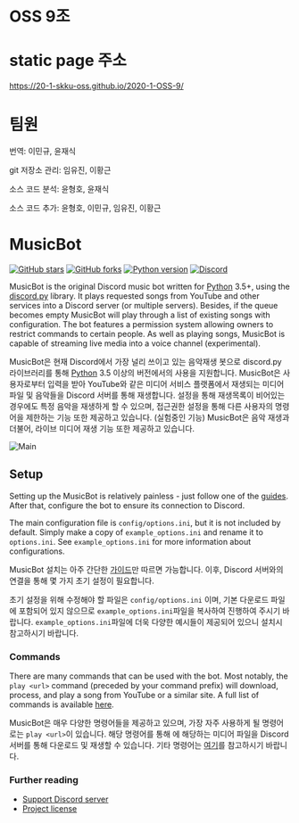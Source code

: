 # OSS 9조

# static page 주소

https://20-1-skku-oss.github.io/2020-1-OSS-9/

# 팀원

번역:	이민규, 윤재식

git 저장소 관리:	임유진, 이황근

소스 코드 분석:	윤형호, 윤재식

소스 코드 추가:	윤형호, 이민규, 임유진, 이황근

# MusicBot

[![GitHub stars](https://img.shields.io/github/stars/Just-Some-Bots/MusicBot.svg)](https://github.com/Just-Some-Bots/MusicBot/stargazers)
[![GitHub forks](https://img.shields.io/github/forks/Just-Some-Bots/MusicBot.svg)](https://github.com/Just-Some-Bots/MusicBot/network)
[![Python version](https://img.shields.io/badge/python-3.5%2C%203.6%2C%203.7-blue.svg)](https://python.org)
[![Discord](https://discordapp.com/api/guilds/129489631539494912/widget.png?style=shield)](https://discord.gg/bots)

MusicBot is the original Discord music bot written for [Python](https://www.python.org "Python homepage") 3.5+, using the [discord.py](https://github.com/Rapptz/discord.py) library. It plays requested songs from YouTube and other services into a Discord server (or multiple servers). Besides, if the queue becomes empty MusicBot will play through a list of existing songs with configuration. The bot features a permission system allowing owners to restrict commands to certain people. As well as playing songs, MusicBot is capable of streaming live media into a voice channel (experimental).

MusicBot은 현재 Discord에서 가장 널리 쓰이고 있는 음악재생 봇으로 discord.py 라이브러리를 통해 [Python](https://www.python.org "Python homepage") 3.5 이상의 버전에서의 사용을 지원합니다. MusicBot은 사용자로부터 입력을 받아 YouTube와 같은 미디어 서비스 플랫폼에서 재생되는 미디어 파일 및 음악들을 Discord 서버를 통해 재생합니다. 설정을 통해 재생목록이 비어있는 경우에도 특정 음악을 재생하게 할 수 있으며, 접근권한 설정을 통해 다른 사용자의 명령어을 제한하는 기능 또한 제공하고 있습니다.
(실험중인 기능) MusicBot은 음악 재생과 더불어, 라이브 미디어 재생 기능 또한 제공하고 있습니다. 

![Main](https://i.imgur.com/FWcHtcS.png)

## Setup
Setting up the MusicBot is relatively painless - just follow one of the [guides](https://just-some-bots.github.io/MusicBot/). After that, configure the bot to ensure its connection to Discord.

The main configuration file is `config/options.ini`, but it is not included by default. Simply make a copy of `example_options.ini` and rename it to `options.ini`. See `example_options.ini` for more information about configurations.

MusicBot 설치는 아주 간단한 [가이드](https://just-some-bots.github.io/MusicBot/)만 따르면 가능합니다. 이후, Discord 서버와의 연결을 통해 몇 가지 초기 설정이 필요합니다.

초기 설정을 위해 수정해야 할 파일은 `config/options.ini` 이며, 기본 다운로드 파일에 포함되어 있지 않으므로 `example_options.ini`파일을 복사하여 진행하여 주시기 바랍니다. `example_options.ini`파일에 더욱 다양한 예시들이 제공되어 있으니 설치시 참고하시기 바랍니다.

### Commands

There are many commands that can be used with the bot. Most notably, the `play <url>` command (preceded by your command prefix) will download, process, and play a song from YouTube or a similar site. A full list of commands is available [here](https://just-some-bots.github.io/MusicBot/using/commands/ "Commands").

MusicBot은 매우 다양한 명령어들을 제공하고 있으며, 가장 자주 사용하게 될 명령어로는 `play <url>`이 있습니다. 해당 명령어를 통해 <url>에 해당하는 미디어 파일을 Discord 서버를 통해 다운로드 및 재생할 수 있습니다. 기타 명령어는 [여기](https://just-some-bots.github.io/MusicBot/using/commands/ "Commands")를 참고하시기 바랍니다.

### Further reading

* [Support Discord server](https://discord.gg/bots)
* [Project license](LICENSE)
